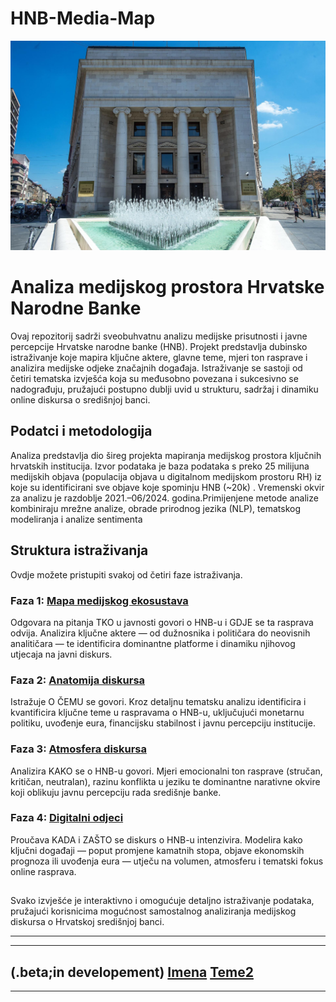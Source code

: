 # HNB-Media-Map

![](photo.jpg)




# Analiza medijskog prostora Hrvatske Narodne Banke

Ovaj repozitorij sadrži sveobuhvatnu analizu medijske prisutnosti i javne percepcije Hrvatske narodne banke (HNB). Projekt predstavlja dubinsko istraživanje koje mapira ključne aktere, glavne teme, mjeri ton rasprave i analizira medijske odjeke značajnih događaja.
Istraživanje se sastoji od četiri tematska izvješća koja su međusobno povezana i sukcesivno se nadograđuju, pružajući postupno dublji uvid u strukturu, sadržaj i dinamiku online diskursa o središnjoj banci.

## Podatci i metodologija
Analiza predstavlja dio šireg projekta mapiranja medijskog prostora ključnih hrvatskih institucija.
Izvor podataka je baza podataka s preko 25 milijuna medijskih objava (populacija objava u digitalnom medijskom prostoru RH) iz koje su identificirani sve objave koje spominju HNB (~20k) .
Vremenski okvir za analizu je razdoblje  2021.–06/2024. godina.Primijenjene metode analize kombiniraju mrežne analize, obrade prirodnog jezika (NLP), tematskog modeliranja i analize sentimenta
    

## Struktura istraživanja

Ovdje možete pristupiti svakoj od četiri faze istraživanja.

### Faza 1: [Mapa medijskog ekosustava](https://raw.githack.com/lusiki/HNB-Media-Map/main/Mapa.html)

Odgovara na pitanja TKO u javnosti govori o HNB-u i GDJE se ta rasprava odvija. Analizira ključne aktere — od dužnosnika i političara do neovisnih analitičara — te identificira dominantne platforme i dinamiku njihovog utjecaja na javni diskurs.

### Faza 2: [Anatomija diskursa](https://raw.githack.com/lusiki/HNB-Media-Map/main/Teme.html)

Istražuje O ČEMU se govori. Kroz detaljnu tematsku analizu identificira i kvantificira ključne teme u raspravama o HNB-u, uključujući monetarnu politiku, uvođenje eura, financijsku stabilnost i javnu percepciju institucije.

### Faza 3: [Atmosfera diskursa](https://raw.githack.com/lusiki/HNB-Media-Map/main/Diskurs.html)

Analizira KAKO se o HNB-u govori. Mjeri emocionalni ton rasprave (stručan, kritičan, neutralan), razinu konflikta u jeziku te dominantne narativne okvire koji oblikuju javnu percepciju rada središnje banke.

### Faza 4: [Digitalni odjeci]()

Proučava KADA i ZAŠTO se diskurs o HNB-u intenzivira. Modelira kako ključni događaji — poput promjene kamatnih stopa, objave ekonomskih prognoza ili uvođenja eura — utječu na volumen, atmosferu i tematski fokus online rasprava.


##

Svako izvješće je interaktivno i omogućuje detaljno istraživanje podataka, pružajući korisnicima mogućnost samostalnog analiziranja medijskog diskursa o Hrvatskoj središnjoj banci.


----------------------------------------------------------------------------------------------------------
----------------------------------------------------------------------------------------------------------
(.beta;in developement)
[Imena](https://raw.githack.com/lusiki/HNB-Media-Map/main/Imena.html)
[Teme2](https://raw.githack.com/lusiki/HNB-Media-Map/main/Teme2.html)
----------------------------------------------------------------------------------------------------------
----------------------------------------------------------------------------------------------------------

